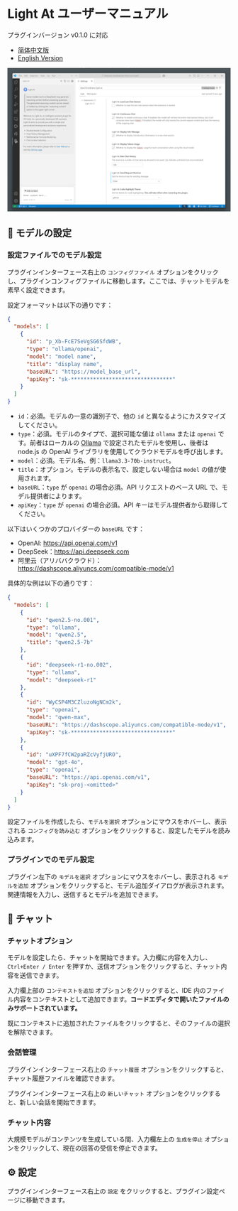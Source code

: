 # Light At ユーザーマニュアル

プラグインバージョン v0.1.0 に対応

- [简体中文版](user-manual_zh-cn.md)
- [English Version](user-manual_en.md)

![](img/01.png)

## 📝 モデルの設定

### 設定ファイルでのモデル設定

プラグインインターフェース右上の `コンフィグファイル` オプションをクリックし、プラグインコンフィグファイルに移動します。ここでは、チャットモデルを素早く設定できます。

設定フォーマットは以下の通りです：

```json
{
  "models": [
    {
      "id": "p_Xb-FcE7SeVgSG6SfdWB",
      "type": "ollama/openai",
      "model": "model name",
      "title": "display name",
      "baseURL": "https://model_base_url",
      "apiKey": "sk-********************************"
    }
  ]
}
```
- `id`：必須。モデルの一意の識別子で、他の `id` と異なるようにカスタマイズしてください。
- `type`：必須。モデルのタイプで、選択可能な値は `ollama` または `openai` です。前者はローカルの [Ollama](https://github.com/ollama/ollama) で設定されたモデルを使用し、後者は node.js の OpenAI ライブラリを使用してクラウドモデルを呼び出します。
- `model`：必須。モデル名、例：`llama3.3-70b-instruct`。
- `title`：オプション。モデルの表示名で、設定しない場合は `model` の値が使用されます。
- `baseURL`：`type` が `openai` の場合必須。API リクエストのベース URL で、モデル提供者によります。
- `apiKey`：`type` が `openai` の場合必須。API キーはモデル提供者から取得してください。

以下はいくつかのプロバイダーの `baseURL` です：
- OpenAI: https://api.openai.com/v1
- DeepSeek：https://api.deepseek.com
- 阿里云（アリババクラウド）：https://dashscope.aliyuncs.com/compatible-mode/v1

具体的な例は以下の通りです：

```json
{
  "models": [
    {
      "id": "qwen2.5-no.001",
      "type": "ollama",
      "model": "qwen2.5",
      "title": "qwen2.5-7b"
    },
    {
      "id": "deepseek-r1-no.002",
      "type": "ollama",
      "model": "deepseek-r1"
    },
    {
      "id": "WyCSP4M3CZluzoNgNCm2k",
      "type": "openai",
      "model": "qwen-max",
      "baseURL": "https://dashscope.aliyuncs.com/compatible-mode/v1",
      "apiKey": "sk-********************************"
    },
    {
      "id": "uXPF7fCW2paRZcVyfjURO",
      "model": "gpt-4o",
      "type": "openai",
      "baseURL": "https://api.openai.com/v1",
      "apiKey": "sk-proj-<omitted>"
    }
  ]
}
```

設定ファイルを作成したら、`モデルを選択` オプションにマウスをホバーし、表示される `コンフィグを読み込む` オプションをクリックすると、設定したモデルを読み込みます。

### プラグインでのモデル設定

プラグイン左下の `モデルを選択` オプションにマウスをホバーし、表示される `モデルを追加` オプションをクリックすると、モデル追加ダイアログが表示されます。関連情報を入力し、送信するとモデルを追加できます。

## 💬 チャット

### チャットオプション

モデルを設定したら、チャットを開始できます。入力欄に内容を入力し、`Ctrl+Enter / Enter` を押すか、送信オプションをクリックすると、チャット内容を送信できます。

入力欄上部の `コンテキストを追加` オプションをクリックすると、IDE 内のファイル内容をコンテキストとして追加できます。**コードエディタで開いたファイルのみサポートされています。**

既にコンテキストに追加されたファイルをクリックすると、そのファイルの選択を解除できます。

### 会話管理

プラグインインターフェース右上の `チャット履歴` オプションをクリックすると、チャット履歴ファイルを確認できます。

プラグインインターフェース右上の `新しいチャット` オプションをクリックすると、新しい会話を開始できます。

### チャット内容

大規模モデルがコンテンツを生成している間、入力欄左上の `生成を停止` オプションをクリックして、現在の回答の受信を停止できます。

## ⚙️ 設定

プラグインインターフェース右上の `設定` をクリックすると、プラグイン設定ページに移動できます。